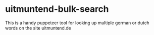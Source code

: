 # uitmuntend-bulk-search
This is a handy puppeteer tool for looking up multiple german or dutch words on the site uitmuntend.de
